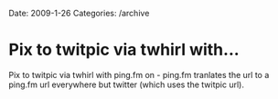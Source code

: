 Date: 2009-1-26
Categories: /archive

# Pix to twitpic via twhirl with...

Pix to twitpic via twhirl with ping.fm on - ping.fm tranlates the url to a ping.fm url everywhere but twitter (which uses the twitpic url).
